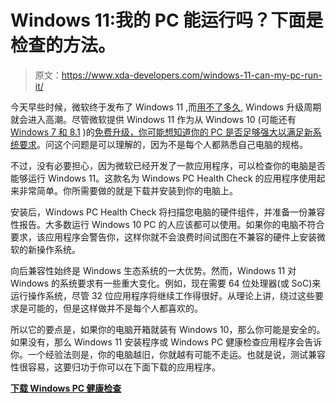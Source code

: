 # Windows 11:我的 PC 能运行吗？下面是检查的方法。

> 原文：<https://www.xda-developers.com/windows-11-can-my-pc-run-it/>

今天早些时候，微软终于发布了 Windows 11 ,而[用不了多久](https://www.xda-developers.com/windows-11-is-coming-to-windows-insiders-next-week/), Windows 升级周期就会进入高潮。尽管微软提供 Windows 11 作为从 Windows 10 (可能还有 [Windows 7 和 8.1](https://www.xda-developers.com/you-may-be-able-to-upgrade-from-windows-7-to-windows-11-for-free/) )的[免费升级，你可能想知道你的 PC 是否足够强大以满足](https://www.xda-developers.com/windows-11-free-upgrade-from-windows-10/)[新系统要求](https://www.xda-developers.com/windows-11-minimum-requirements/)。问这个问题是可以理解的，因为不是每个人都熟悉自己电脑的规格。

不过，没有必要担心，因为微软已经开发了一款应用程序，可以检查你的电脑是否能够运行 Windows 11。这款名为 Windows PC Health Check 的应用程序使用起来非常简单。你所需要做的就是下载并安装到你的电脑上。

安装后，Windows PC Health Check 将扫描您电脑的硬件组件，并准备一份兼容性报告。大多数运行 Windows 10 PC 的人应该都可以使用。如果你的电脑不符合要求，该应用程序会警告你，这样你就不会浪费时间试图在不兼容的硬件上安装微软的新操作系统。

向后兼容性始终是 Windows 生态系统的一大优势。然而，Windows 11 对 Windows 的系统要求有一些重大变化。例如，现在需要 64 位处理器(或 SoC)来运行操作系统，尽管 32 位应用程序将继续工作得很好。从理论上讲，绕过这些要求是可能的，但是这样做并不是每个人都喜欢的。

所以它的要点是，如果你的电脑开箱就装有 Windows 10，那么你可能是安全的。如果没有，那么 Windows 11 安装程序或 Windows PC 健康检查应用程序会告诉你。一个经验法则是，你的电脑越旧，你就越有可能不走运。也就是说，测试兼容性很容易，这要归功于你可以在下面下载的应用程序。

**[下载 Windows PC 健康检查](https://aka.ms/GetPCHealthCheckApp)**
